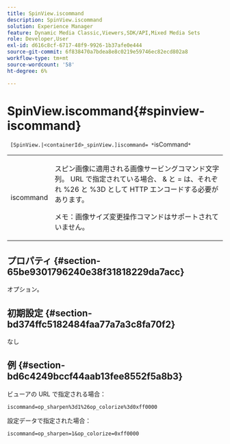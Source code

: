 ```yaml
---
title: SpinView.iscommand
description: SpinView.iscommand
solution: Experience Manager
feature: Dynamic Media Classic,Viewers,SDK/API,Mixed Media Sets
role: Developer,User
exl-id: d616c8cf-6717-48f9-9926-1b37afe0e444
source-git-commit: 6f838470a7bdea8e8c0219e59746ec82ecd802a8
workflow-type: tm+mt
source-wordcount: '58'
ht-degree: 6%

---
```


# SpinView.iscommand{#spinview-iscommand}

` [SpinView.|<containerId>_spinView.]iscommand= *`isCommand`*`

<table id="table_18D47E7C6A2D4D68B94225CB621D5F7C"> 
 <tbody> 
  <tr> 
   <td colname="col1"> <p> <span class="codeph"><span class="varname"> iscommand</span></span> </p> </td> 
   <td colname="col2"> <p> スピン画像に適用される画像サービングコマンド文字列。 URL で指定されている場合、<span class="codeph"> &amp;</span> と <span class="codeph"> =</span> は、それぞれ <span class="codeph"> %26</span> と <span class="codeph"> %3D</span> として HTTP エンコードする必要があります。 </p> <p> <p>メモ：画像サイズ変更操作コマンドはサポートされていません。 </p> </p> </td> 
  </tr> 
 </tbody> 
</table>

## プロパティ {#section-65be9301796240e38f31818229da7acc}

オプション。

## 初期設定 {#section-bd374ffc5182484faa77a7a3c8fa70f2}

なし

## 例 {#section-bd6c4249bccf44aab13fee8552f5a8b3}

ビューアの URL で指定される場合：

`iscommand=op_sharpen%3d1%26op_colorize%3d0xff0000`

設定データで指定された場合：

`iscommand=op_sharpen=1&op_colorize=0xff0000`
